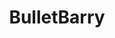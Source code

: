 ---
title: BulletBarry
crosslinks:
- LinkListingsForLists
- pcmasterrace
- PCMasterRace
- Amd
- lowspecgamer
- thatHappened
- emulators
- autotldr
- Steam
- emulation
- consoles
- Dell
- Pay_Respects
- The_Donald
- ayymd
- pcgaming
- Jokes
- livven
- gaming
- AyyMD
---